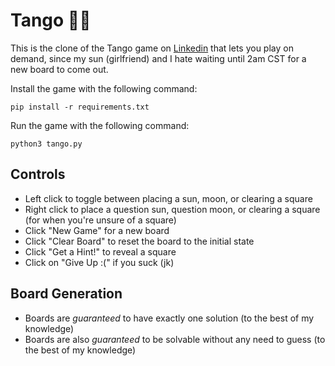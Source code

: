 # Tango 🕺🕺

This is the clone of the Tango game on [Linkedin](https://www.linkedin.com/games/tango/) that lets you play on demand, since my sun (girlfriend) and I hate waiting until 2am CST for a new board to come out.

Install the game with the following command:
```
pip install -r requirements.txt
```

Run the game with the following command:
```
python3 tango.py
```

## Controls
- Left click to toggle between placing a sun, moon, or clearing a square
- Right click to place a question sun, question moon, or clearing a square (for when you're unsure of a square)
- Click "New Game" for a new board
- Click "Clear Board" to reset the board to the initial state
- Click "Get a Hint!" to reveal a square
- Click on "Give Up :(" if you suck (jk)

## Board Generation
- Boards are *guaranteed* to have exactly one solution (to the best of my knowledge)
- Boards are also *guaranteed* to be solvable without any need to guess (to the best of my knowledge)
